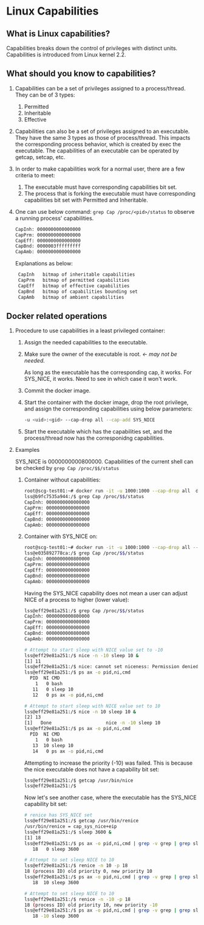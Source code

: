 # Linux Capabilities
## What is Linux capabilities?

   Capabilities breaks down the control of privileges with distinct units.
   Capabilities is introduced from Linux kernel 2.2.

## What should you know to capabilities?
   1. Capabilities can be a set of privileges assigned to a process/thread.
   They can be of 3 types:
      1. Permitted
      1. Inheritable
      1. Effective

   1. Capabilities can also be a set of privileges assigned to an executable.
   They have the same 3 types as those of process/thread. This impacts the
   corresponding process behavior, which is created by exec the executable. The
   capabilities of an executable can be operated by getcap, setcap, etc. 

   1. In order to make capabilities work for a normal user, there are a few
   criteria to meet:
      1. The executable must have corresponding capabilities bit set.
      1. The process that is forking the executable must have corresponding
      capabilities bit set with Permitted and Inheritable. 

   1. One can use below command: `grep Cap /proc/<pid>/status` to observe a
   running process' capabilities. 
      ```bash
      CapInh: 0000000000000000
      CapPrm: 0000000000000000
      CapEff: 0000000000000000
      CapBnd: 0000003fffffffff
      CapAmb: 0000000000000000
      ```
      Explanations as below:
      ```bash
       CapInh   bitmap of inheritable capabilities
       CapPrm   bitmap of permitted capabilities
       CapEff   bitmap of effective capabilities
       CapBnd   bitmap of capabilities bounding set
       CapAmb   bitmap of ambient capabilities
      ```

## Docker related operations
   1. Procedure to use capabilities in a least privileged container:
      1. Assign the needed capabilities to the executable. 
      1. Make sure the owner of the executable is root. *<- may not be needed.*

         As long as the executable has the corresponding cap, it works. For
         SYS_NICE, it works. Need to see in which case it won't work. 

      1. Commit the docker image. 
      1. Start the container with the docker image, drop the root privilege,
      and assign the corresponding capabilities using below parameters:

         ```bash
         -u <uid>:<gid> --cap-drop all --cap-add SYS_NICE
         ```

      1. Start the executable which has the capabilities set, and the
      process/thread now has the corresponidng capabilities. 

   1. Examples

      SYS_NICE is 0000000000800000. Capabilities of the current shell can be
      checked by `grep Cap /proc/$$/status`

      1. Container without capabilities:
         ```bash
         root@scg-test01:~# docker run -it -u 1000:1000 --cap-drop all  debian:wjdingtmp bash
         lss@b9fc7535a944:/$ grep Cap /proc/$$/status 
         CapInh: 0000000000000000
         CapPrm: 0000000000000000
         CapEff: 0000000000000000
         CapBnd: 0000000000000000
         CapAmb: 0000000000000000
         ```

      1. Container with SYS_NICE on:
         ```bash
         root@scg-test01:~# docker run -it -u 1000:1000 --cap-drop all --cap-add SYS_NICE debian:wjdingtmp bash
         lss@e035892778ca:/$ grep Cap /proc/$$/status 
         CapInh: 0000000000800000
         CapPrm: 0000000000000000
         CapEff: 0000000000000000
         CapBnd: 0000000000800000
         CapAmb: 0000000000000000
         ```

         Having the SYS_NICE capability does not mean a user can adjust NICE of a process to higher (lower value):
         ```bash
         lss@eff29e81a251:/$ grep Cap /proc/$$/status
         CapInh: 0000000000800000
         CapPrm: 0000000000000000
         CapEff: 0000000000000000
         CapBnd: 0000000000800000
         CapAmb: 0000000000000000

         # Attempt to start sleep with NICE value set to -10
         lss@eff29e81a251:/$ nice -n -10 sleep 10 &
         [1] 11
         lss@eff29e81a251:/$ nice: cannot set niceness: Permission denied
         lss@eff29e81a251:/$ ps ax -o pid,ni,cmd
           PID  NI CMD
             1   0 bash
            11   0 sleep 10
            12   0 ps ax -o pid,ni,cmd

         # Attempt to start sleep with NICE value set to 10
         lss@eff29e81a251:/$ nice -n 10 sleep 10 &
         [2] 13
         [1]   Done                    nice -n -10 sleep 10
         lss@eff29e81a251:/$ ps ax -o pid,ni,cmd
           PID  NI CMD
             1   0 bash
            13  10 sleep 10
            14   0 ps ax -o pid,ni,cmd
         ```

         Attempting to increase the priority (-10) was failed. This is because
         the nice executable does not have a capability bit set:
         ```bash
         lss@eff29e81a251:/$ getcap /usr/bin/nice 
         lss@eff29e81a251:/$ 
         ```

         Now let's see another case, where the executable has the SYS_NICE
	 capability bit set:
         ```bash
         # renice has SYS_NICE set
         lss@eff29e81a251:/$ getcap /usr/bin/renice
         /usr/bin/renice = cap_sys_nice+eip
         lss@eff29e81a251:/$ sleep 3600 &
         [1] 18
         lss@eff29e81a251:/$ ps ax -o pid,ni,cmd | grep -v grep | grep sleep
            18   0 sleep 3600

         # Attempt to set sleep NICE to 10
         lss@eff29e81a251:/$ renice -n 10 -p 18
         18 (process ID) old priority 0, new priority 10
         lss@eff29e81a251:/$ ps ax -o pid,ni,cmd | grep -v grep | grep sleep
            18  10 sleep 3600

         # Attempt to set sleep NICE to 10
         lss@eff29e81a251:/$ renice -n -10 -p 18
         18 (process ID) old priority 10, new priority -10
         lss@eff29e81a251:/$ ps ax -o pid,ni,cmd | grep -v grep | grep sleep
            18 -10 sleep 3600
         ```


